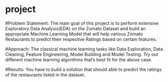 # project

#Problem Statement:
The main goal of this project is to perform extensive Exploratory Data Analysis(EDA) on 
the Zomato Dataset and build an appropriate Machine Learning Model that will help 
various Zomato Restaurants to predict their respective Ratings based on certain 
features.


#Approach: The classical machine learning tasks like Data Exploration, Data Cleaning, 
Feature Engineering, Model Building and Model Testing. Try out different machine 
learning algorithms that’s best fit for the above case.

#Results: You have to build a solution that should able to predict the ratings of the 
restaurants listed in the dataset.
